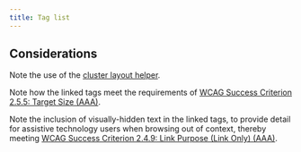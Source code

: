 ```yaml
---
title: Tag list
---
```

Considerations
--------------

Note the use of the [cluster layout helper](https://amplify.studio24.net/amplify/layout-helpers/cluster.html).

Note how the linked tags meet the requirements of [WCAG Success Criterion 2.5.5: Target Size (AAA)](https://www.w3.org/WAI/WCAG21/Understanding/target-size.html).

Note the inclusion of visually-hidden text in the linked tags, to provide detail for assistive technology users when browsing out of context, thereby meeting [WCAG Success Criterion 2.4.9: Link Purpose (Link Only) (AAA)](https://www.w3.org/WAI/WCAG21/Understanding/link-purpose-link-only.html).